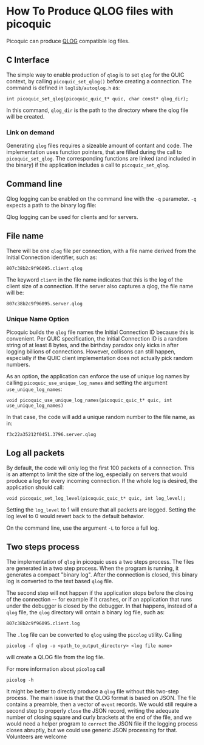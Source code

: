 # How To Produce QLOG files with picoquic

Picoquic can produce [QLOG](https://datatracker.ietf.org/doc/draft-marx-qlog-event-definitions-quic-h3/) compatible log files.

## C Interface

The simple way to enable production of `qlog` is to set `qlog` for the QUIC context,
by calling `picoquic_set_qlog()` before creating a connection.
The command is defined in `loglib/autoqlog.h` as:

~~~
int picoquic_set_qlog(picoquic_quic_t* quic, char const* qlog_dir);
~~~

In this command, `qlog_dir` is the path to the directory where the qlog file will be created.

### Link on demand

Generating `qlog` files requires a sizeable amount of contant and code. The implementation uses function
pointers, that are filled during the call to `picoquic_set_qlog`. The corresponding functions
are linked (and included in the binary) if the application includes a call to `picoquic_set_qlog`.

## Command line

Qlog logging can be enabled on the command line with the `-q` parameter. `-q` expects a path to the binary log file:


Qlog logging can be used for clients and for servers.



## File name

There will be one `qlog` file per connection, with a file name derived from the
Initial Connection identifier, such as:
~~~
807c38b2c9f96095.client.qlog
~~~
The keyword `client` in the file name indicates that this is the log of the client
size of a connection. If the server also captures a qlog, the file name
will be:
~~~
807c38b2c9f96095.server.qlog
~~~

### Unique Name Option

Picoquic builds the `qlog` file names the Initial Connection ID because this
is convenient. Per QUIC specification, the Initial Connection ID is a
random string of at least 8 bytes, and the birthday paradox only kicks in
after logging billions of connections. However, collisons can still
happen, especially if the QUIC client implementation does not actually
pick random numbers.

As an option, the application can enforce the use of unique log names
by calling `picoquic_use_unique_log_names` and setting the
argument `use_unique_log_names`:
```
void picoquic_use_unique_log_names(picoquic_quic_t* quic, int use_unique_log_names)
```
In that case, the code will add a unique random number to the file name,
as in:
```
f3c22a35212f0451.3796.server.qlog
```

## Log all packets

By default, the code will only log the first 100 packets of a connection.
This is an attempt to limit the size of the log, especially on
servers that would produce a log for every incoming connection.
If the whole log is desired, the application should call:
~~~
void picoquic_set_log_level(picoquic_quic_t* quic, int log_level);
~~~
Setting the `log_level` to 1 will ensure that all packets are
logged. Setting the log level to 0 would revert back to the default behavior.

On the command line, use the argument `-L` to force a full log.

## Two steps process

The implementation of `qlog` in picoquic uses a two steps process. The files are generated in a two
step process. When the program is running, it generates a compact "binary log". After the
connection is closed, this binary log is converted to the text based `qlog` file.

The second step will not happen if the application stops before the closing
of the connection -- for example if it crashes, or if an application that runs under
the debugger is closed by the debugger. In that happens, instead of a `qlog` file,
the `qlog` directory will ontain a binary log file, such as:
~~~
807c38b2c9f96095.client.log
~~~
The `.log` file can be converted to `qlog` using the `picolog` utility. Calling
```
picolog -f qlog -o <path_to_output_directory> <log file name>
```
will create a QLOG file from the log file.

For more information about `picolog` call

```
picolog -h
```

It might be better to directly produce a `qlog` file without this two-step process.
The main issue is that the QLOG format is based on JSON. The file contains
a preamble, then a vector of `event` records. We would still require a
second step to properly `close` the JSON record, writing the adequate number
of closing square and curly brackets at the end of the file, and we would
need a helper program to `correct` the JSON file if the logging process
closes abruptly, but we could use generic JSON processing for that.
Volunteers are welcome